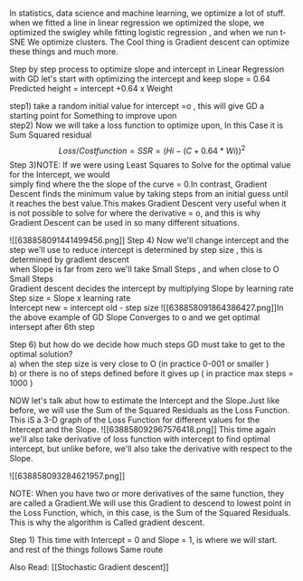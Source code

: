 In statistics, data science and machine learning, we optimize a lot of stuff. when we fitted a line in linear regression we optimized the slope, we optimized the swigley while fitting logistic regression , and when we run t-SNE We optimize clusters. The Cool thing is Gradient descent can optimize these things and much more.

Step by step process to optimize slope and intercept in Linear Regression with GD
let's start with optimizing the intercept and keep slope = 0.64  
Predicted height = intercept +0.64 x Weight

step1) take a random initial value for intercept =o , this will give GD a starting point for Something to improve upon  
step2) Now we will take a loss function to optimize upon, In this Case it is Sum Squared residual
$$
Loss/Cost function = SSR = (Hi - (C + 0.64*Wi))^2
$$
Step 3)NOTE: If we were using Least Squares to Solve for the optimal value for the Intercept, we would  
simply find where the the slope of the curve = 0.In contrast, Gradient Descent finds the minimum value by taking steps from an initial guess until it reaches the best value.This makes Gradient Descent very useful when it is not possible to solve for where the derivative = o, and this is why Gradient Descent can be used in so many different situations.

![[638858091441499456.png]]
Step 4) Now we'll change intercept and the step we'll use to reduce intercept is determined by step size , this is determined by gradient descent  
when Slope is far from zero we'll take Small Steps , and when close to O Small Steps  
Gradient descent decides the intercept by multiplying Slope by learning rate  
Step size = Slope x learning rate  
Intercept new = intercept old - step size
![[638858091864386427.png]]In the above example of GD Slope Converges to o and we get optimal intersept after 6th step

Step 6) but how do we decide how much steps GD must take to get to the optimal solution?  
a) when the step size is very close to O (in practice 0-001 or smaller )  
b) or there is no of steps defined before it gives up ( in practice max steps = 1000 )

NOW let's talk abut how to estimate the Intercept and the Slope.Just like before, we will use the Sum of the Squared Residuals as the Loss Function. This iS a 3-D graph of the Loss Function for different values for the Intercept and the Slope.
![[638858092967576418.png]]
This time again we'll also take derivative of loss function with intercept to find optimal intercept, but unlike before, we'll also take the derivative with respect to the Slope.

![[638858093284621957.png]]

NOTE: When you have two or more derivatives of the same function, they are called a Gradient.We will use this Gradient to descend to lowest point in the Loss Function, which, in this case, is the Sum of the Squared Residuals. This is why the algorithm is Called gradient descent.  
  
Step 1) This time with Intercept = 0 and Slope = 1, is where we will start.  
and rest of the things follows Same route


Also Read:
[[Stochastic Gradient descent]]